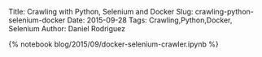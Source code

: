 Title: Crawling with Python, Selenium and Docker
Slug: crawling-python-selenium-docker
Date: 2015-09-28
Tags: Crawling,Python,Docker, Selenium
Author: Daniel Rodriguez

{% notebook blog/2015/09/docker-selenium-crawler.ipynb %}

